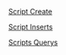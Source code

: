 [Script Create](tarefa01-create.sql)

[Script Inserts](tarefa01-inserts.sql)

[Scripts Querys](/tarefas/t01/querys/)
